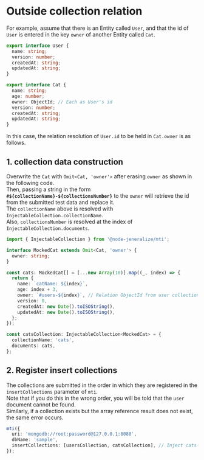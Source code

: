 # Outside collection relation

For example, assume that there is an Entity called `User`, and that the id of `User` is entered in the key `owner` of another Entity called `Cat`.

```ts
export interface User {
  name: string;
  version: number;
  createdAt: string;
  updatedAt: string;
}

export interface Cat {
  name: string;
  age: number;
  owner: ObjectId; // Each as User's id
  version: number;
  createdAt: string;
  updatedAt: string;
}
```

In this case, the relation resolution of `User.id` to be held in `Cat.owner` is as follows.

## 1. collection data construction

Overwrite the `Cat` with `Omit<Cat, 'owner'>` after erasing `owner` as shown in the following code.  
Then, passing a string in the form **`#${collectionName}-${collectionsNumber}`** to the `owner` will retrieve the id from the submitted test data and replace it.  
The `collectionName` above is resolved with `InjectableCollection.collectionName`.  
Also, `collectionsNumber` is resolved at the index of `InjectableCollection.documents`.

```ts
import { InjectableCollection } from '@node-jeneralize/mti';

interface MockedCat extends Omit<Cat, 'owner'> {
  owner: string;
}

const cats: MockedCat[] = [...new Array(10)].map((_, index) => {
  return {
    name: `catName: ${index}`,
    age: index + 3,
    owner: `#users-${index}`, // Relation ObjectId from user collection's index
    version: 0,
    createdAt: new Date().toISOString(),
    updatedAt: new Date().toISOString(),
  };
});

const catsCollection: InjectableCollection<MockedCat> = {
  collectionName: 'cats',
  documents: cats,
};
```

## 2. Register insert collections

The collections are submitted in the order in which they are registered in the `insertCollections` parameter of `mti`.  
Note that if you do this in the wrong order, you will be told that the `user` document cannot be found.  
Similarly, if a collection exists but the array reference result does not exist, the same error occurs.

```ts
mti({
  uri: 'mongodb://root:password@127.0.0.1:8080',
  dbName: 'sample',
  insertCollections: [usersCollection, catsCollection], // Inject cats after users injected
});
```
